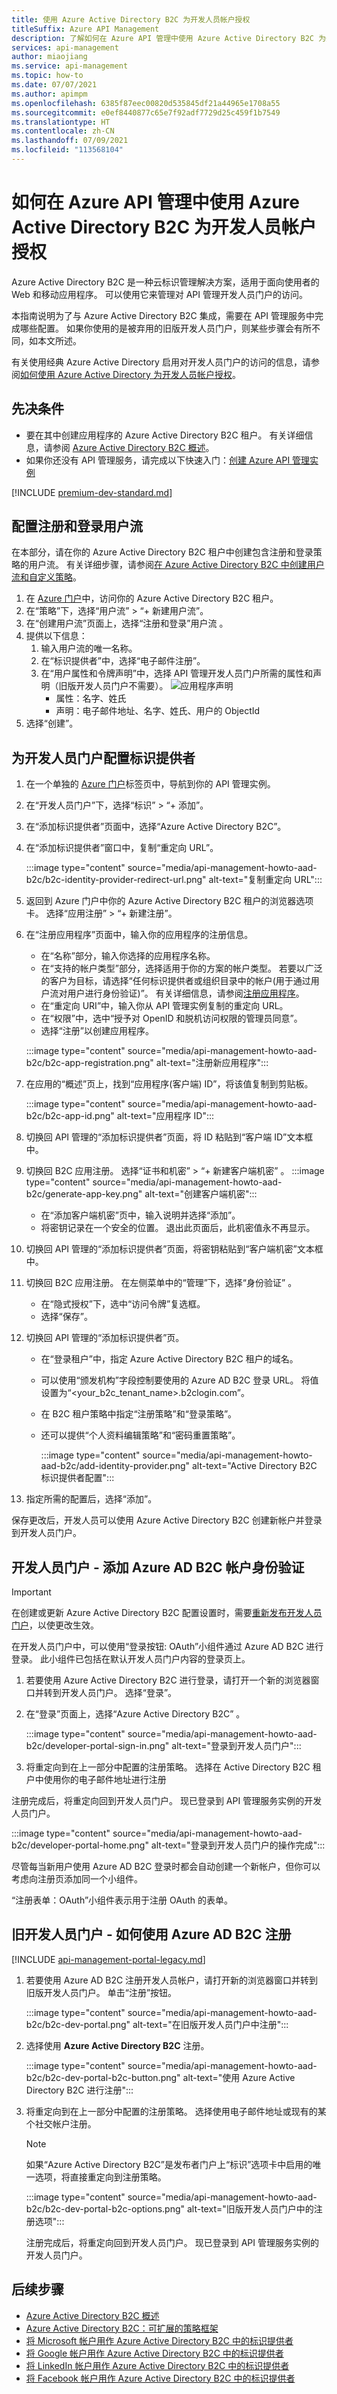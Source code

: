 ```yaml
---
title: 使用 Azure Active Directory B2C 为开发人员帐户授权
titleSuffix: Azure API Management
description: 了解如何在 Azure API 管理中使用 Azure Active Directory B2C 为开发人员门户的用户授权
services: api-management
author: miaojiang
ms.service: api-management
ms.topic: how-to
ms.date: 07/07/2021
ms.author: apimpm
ms.openlocfilehash: 6385f87eec00820d535845df21a44965e1708a55
ms.sourcegitcommit: e0ef8440877c65e7f92adf7729d25c459f1b7549
ms.translationtype: HT
ms.contentlocale: zh-CN
ms.lasthandoff: 07/09/2021
ms.locfileid: "113568104"
---
```

# <a name="how-to-authorize-developer-accounts-by-using-azure-active-directory-b2c-in-azure-api-management"></a>如何在 Azure API 管理中使用 Azure Active Directory B2C 为开发人员帐户授权


Azure Active Directory B2C 是一种云标识管理解决方案，适用于面向使用者的 Web 和移动应用程序。 可以使用它来管理对 API 管理开发人员门户的访问。 

本指南说明为了与 Azure Active Directory B2C 集成，需要在 API 管理服务中完成哪些配置。 如果你使用的是被弃用的旧版开发人员门户，则某些步骤会有所不同，如本文所述。

有关使用经典 Azure Active Directory 启用对开发人员门户的访问的信息，请参阅[如何使用 Azure Active Directory 为开发人员帐户授权](api-management-howto-aad.md)。

## <a name="prerequisites"></a>先决条件

* 要在其中创建应用程序的 Azure Active Directory B2C 租户。 有关详细信息，请参阅 [Azure Active Directory B2C 概述](../active-directory-b2c/overview.md)。
* 如果你还没有 API 管理服务，请完成以下快速入门：[创建 Azure API 管理实例](get-started-create-service-instance.md)

[!INCLUDE [premium-dev-standard.md](../../includes/api-management-availability-premium-dev-standard.md)]

## <a name="configure-sign-up-and-sign-in-user-flow"></a>配置注册和登录用户流

在本部分，请在你的 Azure Active Directory B2C 租户中创建包含注册和登录策略的用户流。 有关详细步骤，请参阅[在 Azure Active Directory B2C 中创建用户流和自定义策略](../active-directory-b2c/tutorial-create-user-flows.md?pivots=b2c-us)。

1. 在 [Azure 门户](https://portal.azure.com)中，访问你的 Azure Active Directory B2C 租户。
1. 在“策略”下，选择“用户流” > “+ 新建用户流”。 
1. 在“创建用户流”页面上，选择“注册和登录”用户流 。
1. 提供以下信息：
    1. 输入用户流的唯一名称。
    1. 在“标识提供者”中，选择“电子邮件注册”。 
    1. 在“用户属性和令牌声明”中，选择 API 管理开发人员门户所需的属性和声明（旧版开发人员门户不需要）。
         ![应用程序声明](./media/api-management-howto-aad-b2c/api-management-application-claims.png)
        * 属性：名字、姓氏
        * 声明：电子邮件地址、名字、姓氏、用户的 ObjectId
1. 选择“创建”。

## <a name="configure-identity-provider-for-developer-portal"></a>为开发人员门户配置标识提供者

1. 在一个单独的 [Azure 门户](https://portal.azure.com)标签页中，导航到你的 API 管理实例。
1. 在“开发人员门户”下，选择“标识” > “+ 添加”。  
1. 在“添加标识提供者”页面中，选择“Azure Active Directory B2C”。 
1. 在“添加标识提供者”窗口中，复制“重定向 URL”。

    :::image type="content" source="media/api-management-howto-aad-b2c/b2c-identity-provider-redirect-url.png" alt-text="复制重定向 URL":::    

1. 返回到 Azure 门户中你的 Azure Active Directory B2C 租户的浏览器选项卡。 选择“应用注册” >  “+ 新建注册”。 
1. 在“注册应用程序”页面中，输入你的应用程序的注册信息。
    * 在“名称”部分，输入你选择的应用程序名称。
    * 在“支持的帐户类型”部分，选择适用于你的方案的帐户类型。 若要以广泛的客户为目标，请选择“任何标识提供者或组织目录中的帐户(用于通过用户流对用户进行身份验证)”。 有关详细信息，请参阅[注册应用程序](../active-directory/develop/quickstart-register-app.md#register-an-application)。
    * 在“重定向 URI”中，输入你从 API 管理实例复制的重定向 URL。
    * 在“权限”中，选中“授予对 OpenID 和脱机访问权限的管理员同意”。
    * 选择“注册”以创建应用程序。

    :::image type="content" source="media/api-management-howto-aad-b2c/b2c-app-registration.png" alt-text="注册新应用程序":::

1. 在应用的“概述”页上，找到“应用程序(客户端) ID”，将该值复制到剪贴板。 

    :::image type="content" source="media/api-management-howto-aad-b2c/b2c-app-id.png" alt-text="应用程序 ID":::
1. 切换回 API 管理的“添加标识提供者”页面，将 ID 粘贴到“客户端 ID”文本框中。
1. 切换回 B2C 应用注册。 选择“证书和机密” > “+ 新建客户端机密” 。 
    :::image type="content" source="media/api-management-howto-aad-b2c/generate-app-key.png" alt-text="创建客户端机密"::: 
   * 在“添加客户端机密”页中，输入说明并选择“添加”。
   * 将密钥记录在一个安全的位置。 退出此页面后，此机密值永不再显示。
1. 切换回 API 管理的“添加标识提供者”页面，将密钥粘贴到“客户端机密”文本框中。
1. 切换回 B2C 应用注册。 在左侧菜单中的“管理”下，选择“身份验证” 。
    * 在“隐式授权”下，选中“访问令牌”复选框。
    * 选择“保存”。
1. 切换回 API 管理的“添加标识提供者”页。
    * 在“登录租户”中，指定 Azure Active Directory B2C 租户的域名。
    * 可以使用“颁发机构”字段控制要使用的 Azure AD B2C 登录 URL。 将值设置为“<your_b2c_tenant_name>.b2clogin.com”。
    * 在 B2C 租户策略中指定“注册策略”和“登录策略”。
    * 还可以提供“个人资料编辑策略”和“密码重置策略”。 

         :::image type="content" source="media/api-management-howto-aad-b2c/add-identity-provider.png" alt-text="Active Directory B2C 标识提供者配置":::
1. 指定所需的配置后，选择“添加”。

保存更改后，开发人员可以使用 Azure Active Directory B2C 创建新帐户并登录到开发人员门户。

## <a name="developer-portal---add-azure-ad-b2c-account-authentication"></a>开发人员门户 - 添加 Azure AD B2C 帐户身份验证

> [!IMPORTANT]
> 在创建或更新 Azure Active Directory B2C 配置设置时，需要[重新发布开发人员门户](api-management-howto-developer-portal-customize.md#publish)，以使更改生效。

在开发人员门户中，可以使用“登录按钮: OAuth”小组件通过 Azure AD B2C 进行登录。 此小组件已包括在默认开发人员门户内容的登录页上。

1. 若要使用 Azure Active Directory B2C 进行登录，请打开一个新的浏览器窗口并转到开发人员门户。 选择“登录”。

1. 在“登录”页面上，选择“Azure Active Directory B2C” 。

    :::image type="content" source="media/api-management-howto-aad-b2c/developer-portal-sign-in.png" alt-text="登录到开发人员门户":::
1. 将重定向到在上一部分中配置的注册策略。 选择在 Active Directory B2C 租户中使用你的电子邮件地址进行注册

注册完成后，将重定向回到开发人员门户。 现已登录到 API 管理服务实例的开发人员门户。

:::image type="content" source="media/api-management-howto-aad-b2c/developer-portal-home.png" alt-text="登录到开发人员门户的操作完成":::

尽管每当新用户使用 Azure AD B2C 登录时都会自动创建一个新帐户，但你可以考虑向注册页添加同一个小组件。

“注册表单：OAuth”小组件表示用于注册 OAuth 的表单。

## <a name="legacy-developer-portal---how-to-sign-up-with-azure-ad-b2c"></a>旧开发人员门户 - 如何使用 Azure AD B2C 注册

[!INCLUDE [api-management-portal-legacy.md](../../includes/api-management-portal-legacy.md)]

1. 若要使用 Azure AD B2C 注册开发人员帐户，请打开新的浏览器窗口并转到旧版开发人员门户。 单击“注册”按钮。

    :::image type="content" source="media/api-management-howto-aad-b2c/b2c-dev-portal.png" alt-text="在旧版开发人员门户中注册":::
1. 选择使用 **Azure Active Directory B2C** 注册。

    :::image type="content" source="media/api-management-howto-aad-b2c/b2c-dev-portal-b2c-button.png" alt-text="使用 Azure Active Directory B2C 进行注册":::

3. 将重定向到在上一部分中配置的注册策略。 选择使用电子邮件地址或现有的某个社交帐户注册。

   > [!NOTE]
   > 如果“Azure Active Directory B2C”是发布者门户上“标识”选项卡中启用的唯一选项，将直接重定向到注册策略。

   :::image type="content" source="media/api-management-howto-aad-b2c/b2c-dev-portal-b2c-options.png" alt-text="旧版开发人员门户中的注册选项":::

   注册完成后，将重定向回到开发人员门户。 现已登录到 API 管理服务实例的开发人员门户。

## <a name="next-steps"></a>后续步骤

*  [Azure Active Directory B2C 概述]
*  [Azure Active Directory B2C：可扩展的策略框架]
*  [将 Microsoft 帐户用作 Azure Active Directory B2C 中的标识提供者]
*  [将 Google 帐户用作 Azure Active Directory B2C 中的标识提供者]
*  [将 LinkedIn 帐户用作 Azure Active Directory B2C 中的标识提供者]
*  [将 Facebook 帐户用作 Azure Active Directory B2C 中的标识提供者]


[How to add operations to an API]: ./mock-api-responses.md
[How to add and publish a product]: api-management-howto-add-products.md
[Monitoring and analytics]: api-management-monitoring.md
[Add APIs to a product]: api-management-howto-add-products.md#add-apis
[Publish a product]: api-management-howto-add-products.md#publish-product
[Get started with Azure API Management]: get-started-create-service-instance.md
[API Management policy reference]: ./api-management-policies.md
[Caching policies]: ./api-management-policies.md#caching-policies
[Create an API Management service instance]: get-started-create-service-instance.md

[https://oauth.net/2/]: https://oauth.net/2/
[WebApp-GraphAPI-DotNet]: https://github.com/AzureADSamples/WebApp-GraphAPI-DotNet
[Azure Active Directory B2C 概述]: ../active-directory-b2c/overview.md
[How to authorize developer accounts using Azure Active Directory]: ./api-management-howto-aad.md
[Azure Active Directory B2C：可扩展的策略框架]: ../active-directory-b2c/user-flow-overview.md
[将 Microsoft 帐户用作 Azure Active Directory B2C 中的标识提供者]: ../active-directory-b2c/identity-provider-microsoft-account.md
[将 Google 帐户用作 Azure Active Directory B2C 中的标识提供者]: ../active-directory-b2c/identity-provider-google.md
[将 Facebook 帐户用作 Azure Active Directory B2C 中的标识提供者]: ../active-directory-b2c/identity-provider-facebook.md
[将 LinkedIn 帐户用作 Azure Active Directory B2C 中的标识提供者]: ../active-directory-b2c/identity-provider-linkedin.md

[Prerequisites]: #prerequisites
[Configure an OAuth 2.0 authorization server in API Management]: #step1
[Configure an API to use OAuth 2.0 user authorization]: #step2
[Test the OAuth 2.0 user authorization in the Developer Portal]: #step3
[Next steps]: #next-steps

[Log in to the Developer portal using an Azure Active Directory account]: #Log-in-to-the-Developer-portal-using-an-Azure-Active-Directory-account
